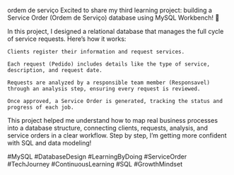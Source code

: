 ordem de serviço
Excited to share my third learning project: building a Service Order (Ordem de Serviço) database using MySQL Workbench! 🚀

In this project, I designed a relational database that manages the full cycle of service requests. Here’s how it works:

    Clients register their information and request services.

    Each request (Pedido) includes details like the type of service, description, and request date.

    Requests are analyzed by a responsible team member (Responsavel) through an analysis step, ensuring every request is reviewed.

    Once approved, a Service Order is generated, tracking the status and progress of each job.

This project helped me understand how to map real business processes into a database structure, connecting clients, requests, analysis, and service orders in a clear workflow. Step by step, I’m getting more confident with SQL and data modeling!

#MySQL #DatabaseDesign #LearningByDoing #ServiceOrder #TechJourney #ContinuousLearning #SQL #GrowthMindset
